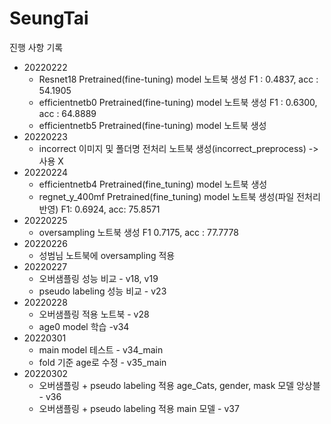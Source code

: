 # SeungTai

진행 사항 기록
- 20220222
    - Resnet18 Pretrained(fine-tuning) model 노트북 생성 F1 : 0.4837, acc : 54.1905
    - efficientnetb0 Pretrained(fine-tuning) model 노트북 생성 F1 : 0.6300, acc : 64.8889
    - efficientnetb5 Pretrained(fine-tuning) model 노트북 생성
- 20220223 
    - incorrect 이미지 및 폴더명 전처리 노트북 생성(incorrect_preprocess) -> 사용 X 
- 20220224
    - efficientnetb4 Pretrained(fine_tuning) model 노트북 생성
    - regnet_y_400mf Pretrained(fine_tuning) model 노트북 생성(파일 전처리 반영) F1: 0.6924, acc: 75.8571
- 20220225
    - oversampling 노트북 생성 F1 0.7175, acc : 77.7778
- 20220226
    - 성범님 노트북에 oversampling 적용
- 20220227
    - 오버샘플링 성능 비교 - v18, v19
    - pseudo labeling 성능 비교 - v23
- 20220228
    - 오버샘플링 적용 노트북 - v28
    - age0 model 학습 -v34
- 20220301
    - main model 테스트 - v34_main
    - fold 기준 age로 수정 - v35_main
- 20220302
    - 오버샘플링 + pseudo labeling 적용 age_Cats, gender, mask 모델 앙상블 - v36
    - 오버샘플링 + pseudo labeling 적용 main 모델 - v37
    